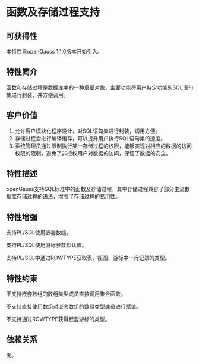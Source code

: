 # 函数及存储过程支持<a name="ZH-CN_TOPIC_0000001152195137"></a>

## 可获得性<a name="section56086982"></a>

本特性自openGauss 1.1.0版本开始引入。

## 特性简介<a name="section35020791"></a>

函数和存储过程是数据库中的一种重要对象，主要功能将用户特定功能的SQL语句集进行封装，并方便调用。

## 客户价值<a name="section46751668"></a>

1.  允许客户模块化程序设计，对SQL语句集进行封装，调用方便。
2.  存储过程会进行编译缓存，可以提升用户执行SQL语句集的速度。
3.  系统管理员通过限制执行某一存储过程的权限，能够实现对相应的数据的访问权限的限制，避免了非授权用户对数据的访问，保证了数据的安全。

## 特性描述<a name="section18111828"></a>

openGauss支持SQL标准中的函数及存储过程，其中存储过程兼容了部分主流数据库存储过程的语法，增强了存储过程的易用性。

## 特性增强<a name="section28788730"></a>

支持PL/SQL使用嵌套数组。

支持PL/SQL使用游标参数默认值。

支持PL/SQL中通过ROWTYPE获取表、视图、游标中一行记录的类型。

## 特性约束<a name="section06531946143616"></a>

不支持嵌套数组的数组类型成员直接调用集合函数。

不支持直接使用数组对嵌套数组的数组类型成员进行赋值。

不支持通过ROWTYPE获得嵌套游标的类型。

## 依赖关系<a name="section57771982"></a>

无。

